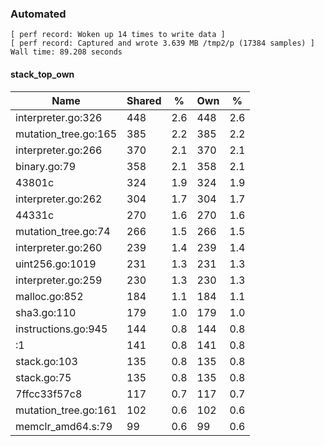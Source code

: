 ### Automated

```
[ perf record: Woken up 14 times to write data ]
[ perf record: Captured and wrote 3.639 MB /tmp2/p (17384 samples) ]
Wall time: 89.208 seconds
```

#### stack_top_own

Name                                             | Shared |   %   | Own |   %
-------------------------------------------------|--------|-------|-----|------
interpreter.go:326                               |    448 |   2.6 | 448 |   2.6
mutation_tree.go:165                             |    385 |   2.2 | 385 |   2.2
interpreter.go:266                               |    370 |   2.1 | 370 |   2.1
binary.go:79                                     |    358 |   2.1 | 358 |   2.1
43801c                                           |    324 |   1.9 | 324 |   1.9
interpreter.go:262                               |    304 |   1.7 | 304 |   1.7
44331c                                           |    270 |   1.6 | 270 |   1.6
mutation_tree.go:74                              |    266 |   1.5 | 266 |   1.5
interpreter.go:260                               |    239 |   1.4 | 239 |   1.4
uint256.go:1019                                  |    231 |   1.3 | 231 |   1.3
interpreter.go:259                               |    230 |   1.3 | 230 |   1.3
malloc.go:852                                    |    184 |   1.1 | 184 |   1.1
sha3.go:110                                      |    179 |   1.0 | 179 |   1.0
instructions.go:945                              |    144 |   0.8 | 144 |   0.8
<autogenerated>:1                                |    141 |   0.8 | 141 |   0.8
stack.go:103                                     |    135 |   0.8 | 135 |   0.8
stack.go:75                                      |    135 |   0.8 | 135 |   0.8
7ffcc33f57c8                                     |    117 |   0.7 | 117 |   0.7
mutation_tree.go:161                             |    102 |   0.6 | 102 |   0.6
memclr_amd64.s:79                                |     99 |   0.6 |  99 |   0.6
